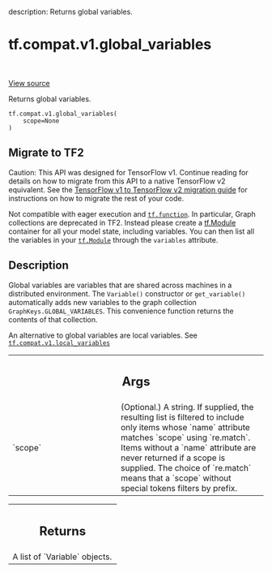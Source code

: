 description: Returns global variables.

<div itemscope itemtype="http://developers.google.com/ReferenceObject">
<meta itemprop="name" content="tf.compat.v1.global_variables" />
<meta itemprop="path" content="Stable" />
</div>

# tf.compat.v1.global_variables

<!-- Insert buttons and diff -->

<table class="tfo-notebook-buttons tfo-api nocontent" align="left">

</table>

<a target="_blank" class="external" href="/code/stable/tensorflow/python/ops/variables.py">View source</a>



Returns global variables.


<pre class="devsite-click-to-copy prettyprint lang-py tfo-signature-link">
<code>tf.compat.v1.global_variables(
    scope=None
)
</code></pre>





 <section><devsite-expandable expanded>
 <h2 class="showalways">Migrate to TF2</h2>

Caution: This API was designed for TensorFlow v1.
Continue reading for details on how to migrate from this API to a native
TensorFlow v2 equivalent. See the
[TensorFlow v1 to TensorFlow v2 migration guide](https://www.tensorflow.org/guide/migrate)
for instructions on how to migrate the rest of your code.

Not compatible with eager execution and <a href="../../../tf/function.md"><code>tf.function</code></a>. In particular, Graph
collections are deprecated in TF2. Instead please create a
[tf.Module](https://www.tensorflow.org/guide/intro_to_modules)
container for all your model state, including variables.
You can then list all the variables in your <a href="../../../tf/Module.md"><code>tf.Module</code></a> through the
`variables` attribute.

 </aside></devsite-expandable></section>

<h2>Description</h2>

<!-- Placeholder for "Used in" -->

Global variables are variables that are shared across machines in a
distributed environment. The `Variable()` constructor or `get_variable()`
automatically adds new variables to the graph collection
`GraphKeys.GLOBAL_VARIABLES`.
This convenience function returns the contents of that collection.

An alternative to global variables are local variables. See
<a href="../../../tf/compat/v1/local_variables.md"><code>tf.compat.v1.local_variables</code></a>



<!-- Tabular view -->
 <table class="responsive fixed orange">
<colgroup><col width="214px"><col></colgroup>
<tr><th colspan="2"><h2 class="add-link">Args</h2></th></tr>

<tr>
<td>
`scope`<a id="scope"></a>
</td>
<td>
(Optional.) A string. If supplied, the resulting list is filtered to
include only items whose `name` attribute matches `scope` using
`re.match`. Items without a `name` attribute are never returned if a scope
is supplied. The choice of `re.match` means that a `scope` without special
tokens filters by prefix.
</td>
</tr>
</table>



<!-- Tabular view -->
 <table class="responsive fixed orange">
<colgroup><col width="214px"><col></colgroup>
<tr><th colspan="2"><h2 class="add-link">Returns</h2></th></tr>
<tr class="alt">
<td colspan="2">
A list of `Variable` objects.
</td>
</tr>

</table>

